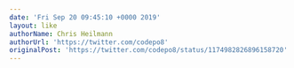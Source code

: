 ```yaml
---
date: 'Fri Sep 20 09:45:10 +0000 2019'
layout: like
authorName: Chris Heilmann
authorUrl: 'https://twitter.com/codepo8'
originalPost: 'https://twitter.com/codepo8/status/1174982826896158720'
---
```

